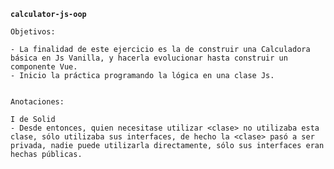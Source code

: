 **`calculator-js-oop`**

    Objetivos:

    - La finalidad de este ejercicio es la de construir una Calculadora básica en Js Vanilla, y hacerla evolucionar hasta construir un componente Vue.
    - Inicio la práctica programando la lógica en una clase Js.


    Anotaciones:
    
    I de Solid
    - Desde entonces, quien necesitase utilizar <clase> no utilizaba esta clase, sólo utilizaba sus interfaces, de hecho la <clase> pasó a ser privada, nadie puede utilizarla directamente, sólo sus interfaces eran hechas públicas.